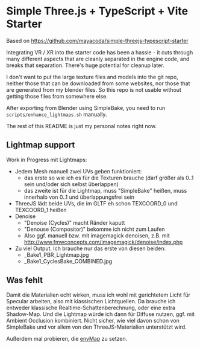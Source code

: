 # Simple Three.js + TypeScript + Vite Starter

Based on https://github.com/mayacoda/simple-threejs-typescript-starter

Integrating VR / XR into the starter code has been a hassle - it cuts through many different aspects that are cleanly separated in the engine code, and breaks that separation. There's huge potential for cleanup later.

I don't want to put the large texture files and models into the git repo, neither those that can be downloaded from some websites, nor those that are generated from my blender files. So this repo is not usable without getting those files from somewhere else.

After exporting from Blender using SimpleBake, you need to run `scripts/enhance_lightmaps.sh` manually.

The rest of this README is just my personal notes right now.

## Lightmap support

Work in Progress mit Lightmaps:

- Jedem Mesh manuell zwei UVs geben funktioniert:
  - das erste so wie ich es für die Texturen brauche (darf größer als 0..1 sein und/oder sich selbst überlappen)
  - das zweite ist für die Lightmap, muss "SimpleBake" heißen, muss innerhalb von 0..1 und überlappungsfrei sein
- ThreeJS lädt beide UVs, die im GLTF eh schon TEXCOORD_0 und TEXCOORD_1 heißen
- Denoise
  - "Denoise (Cycles)" macht Ränder kaputt
  - "Denouse (Compositor)" bekomme ich nicht zum Laufen
  - Also ggf. manuell bzw. mit imagemagick denoisen, z.B. mit http://www.fmwconcepts.com/imagemagick/denoise/index.php
- Zu viel Output. Ich brauche nur das erste von diesen beiden:
  - <ObjectName>\_Bake1_PBR_Lightmap.jpg
  - <ObjectName>\_Bake1_CyclesBake_COMBINED.jpg

## Was fehlt

Damit die Materialien echt wirken, muss ich wohl mit gerichtetem Licht für Specular arbeiten, also mit klassischen Lichtquellen. Da brauche ich entweder klassische Realtime-Schattenberechnung, oder eine extra Shadow-Map. Und die Lightmap würde ich dann für Diffuse nutzen, ggf. mit Ambient Occlusion kombiniert. Nicht sicher, wie viel davon schon von SimpleBake und vor allem von den ThreeJS-Materialien unterstützt wird.

Außerdem mal probieren, die [envMap](https://threejs.org/docs/index.html#api/en/materials/MeshStandardMaterial.envMap) zu setzen.
